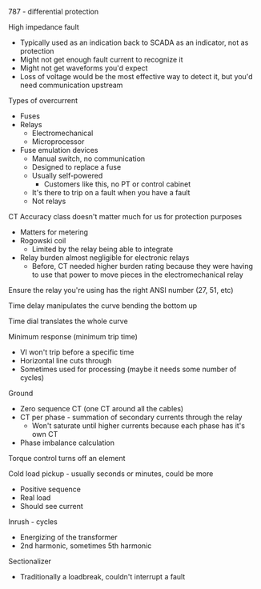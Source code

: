 
787 - differential protection

High impedance fault

-   Typically used as an indication back to SCADA as an indicator, not as protection
-   Might not get enough fault current to recognize it
-   Might not get waveforms you'd expect
-   Loss of voltage would be the most effective way to detect it, but you'd need communication upstream



Types of overcurrent

-   Fuses
-   Relays
    -   Electromechanical
    -   Microprocessor
-   Fuse emulation devices
    -   Manual switch, no communication
    -   Designed to replace a fuse
    -   Usually self-powered
        -   Customers like this, no PT or control cabinet
    -   It's there to trip on a fault when you have a fault
    -   Not relays



CT Accuracy class doesn't matter much for us for protection purposes

-   Matters for metering
-   Rogowski coil
    -   Limited by the relay being able to integrate
-   Relay burden almost negligible for electronic relays
    -   Before, CT needed higher burden rating because they were having to use that power to move pieces in the electromechanical relay



Ensure the relay you're using has the right ANSI number (27, 51, etc)



Time delay manipulates the curve bending the bottom up

Time dial translates the whole curve

Minimum response (minimum trip time)
-   VI won't trip before a specific time
-   Horizontal line cuts through
-   Sometimes used for processing (maybe it needs some number of cycles)



Ground

-   Zero sequence CT (one CT around all the cables)
-   CT per phase - summation of secondary currents through the relay
    -   Won't saturate until higher currents because each phase has it's own CT
-   Phase imbalance calculation



Torque control turns off an element



Cold load pickup - usually seconds or minutes, could be more
-   Positive sequence
-   Real load
-   Should see current

Inrush - cycles
-   Energizing of the transformer
-   2nd harmonic, sometimes 5th harmonic

Sectionalizer
-   Traditionally a loadbreak, couldn't interrupt a fault


